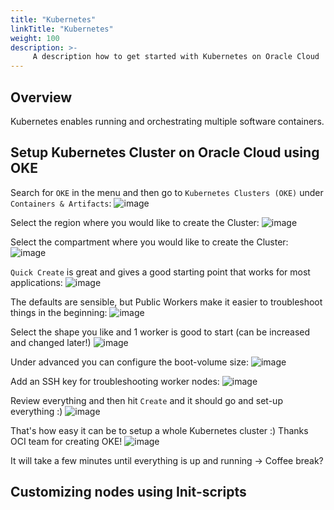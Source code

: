 ```yaml
---
title: "Kubernetes"
linkTitle: "Kubernetes"
weight: 100
description: >-
     A description how to get started with Kubernetes on Oracle Cloud
---
```


## Overview
Kubernetes enables running and orchestrating multiple software containers.

## Setup Kubernetes Cluster on Oracle Cloud using OKE
Search for `OKE` in the menu and then go to `Kubernetes Clusters (OKE)` under `Containers & Artifacts`:
![image](https://user-images.githubusercontent.com/4021595/164392430-231652d9-abf3-4cc0-ac90-4b2dd5c000ea.png)

Select the region where you would like to create the Cluster:
![image](https://user-images.githubusercontent.com/4021595/164392545-765fc2bd-50c1-460f-9615-213b81d3ae54.png)

Select the compartment where you would like to create the Cluster:
![image](https://user-images.githubusercontent.com/4021595/164392623-6bfc0561-7d6c-4e32-aa70-fef8259961bc.png)

`Quick Create` is great and gives a good starting point that works for most applications:
![image](https://user-images.githubusercontent.com/4021595/164392731-1f23834c-9be3-40f8-b2c9-24ea65c13fc4.png)

The defaults are sensible, but Public Workers make it easier to troubleshoot things in the beginning:
![image](https://user-images.githubusercontent.com/4021595/164392860-eb050636-e820-46e2-a98a-cfdaf45a9281.png)

Select the shape you like and 1 worker is good to start (can be increased and changed later!)
![image](https://user-images.githubusercontent.com/4021595/164393030-561bf2d1-1af2-408b-9e38-51802efdd976.png)

Under advanced you can configure the boot-volume size:
![image](https://user-images.githubusercontent.com/4021595/164393130-65e48e2e-605f-4d6f-9fe3-78518fba0d14.png)

Add an SSH key for troubleshooting worker nodes:
![image](https://user-images.githubusercontent.com/4021595/164393220-77da1837-5407-476c-a971-1b3dc69b3d14.png)

Review everything and then hit `Create` and it should go and set-up everything :)
![image](https://user-images.githubusercontent.com/4021595/164393349-2b34f99a-5ea0-462e-95c4-4dd2f6d7c16e.png)

That's how easy it can be to setup a whole Kubernetes cluster :) Thanks OCI team for creating OKE!
![image](https://user-images.githubusercontent.com/4021595/164393450-1abc92f1-7dad-4e77-a5b5-0c72e7b0c08f.png)

It will take a few minutes until everything is up and running -> Coffee break?


## Customizing nodes using Init-scripts

